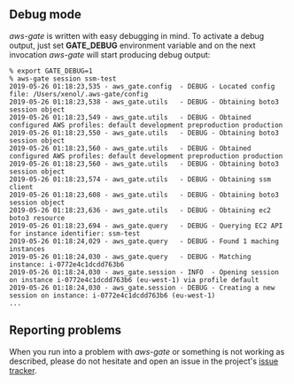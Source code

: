 ## Debug mode

_aws-gate_ is written with easy debugging in mind. To activate a debug output, just set **GATE_DEBUG** environment variable
and on the next invocation _aws-gate_ will start producing debug output:

```
% export GATE_DEBUG=1
% aws-gate session ssm-test
2019-05-26 01:18:23,535 - aws_gate.config  - DEBUG - Located config file: /Users/xenol/.aws-gate/config
2019-05-26 01:18:23,538 - aws_gate.utils   - DEBUG - Obtaining boto3 session object
2019-05-26 01:18:23,549 - aws_gate.utils   - DEBUG - Obtained configured AWS profiles: default development preproduction production
2019-05-26 01:18:23,550 - aws_gate.utils   - DEBUG - Obtaining boto3 session object
2019-05-26 01:18:23,560 - aws_gate.utils   - DEBUG - Obtained configured AWS profiles: default development preproduction production
2019-05-26 01:18:23,560 - aws_gate.utils   - DEBUG - Obtaining boto3 session object
2019-05-26 01:18:23,574 - aws_gate.utils   - DEBUG - Obtaining ssm client
2019-05-26 01:18:23,608 - aws_gate.utils   - DEBUG - Obtaining boto3 session object
2019-05-26 01:18:23,636 - aws_gate.utils   - DEBUG - Obtaining ec2 boto3 resource
2019-05-26 01:18:23,694 - aws_gate.query   - DEBUG - Querying EC2 API for instance identifier: ssm-test
2019-05-26 01:18:24,029 - aws_gate.query   - DEBUG - Found 1 maching instances
2019-05-26 01:18:24,030 - aws_gate.query   - DEBUG - Matching instance: i-0772e4c1dcdd763b6
2019-05-26 01:18:24,030 - aws_gate.session - INFO  - Opening session on instance i-0772e4c1dcdd763b6 (eu-west-1) via profile default
2019-05-26 01:18:24,030 - aws_gate.session - DEBUG - Creating a new session on instance: i-0772e4c1dcdd763b6 (eu-west-1)
...
```

## Reporting problems

When you run into a problem with _aws-gate_ or something is not working as described, please do not hesitate and open an issue in the project's [issue tracker](https://github.com/xen0l/aws-gate/issues).